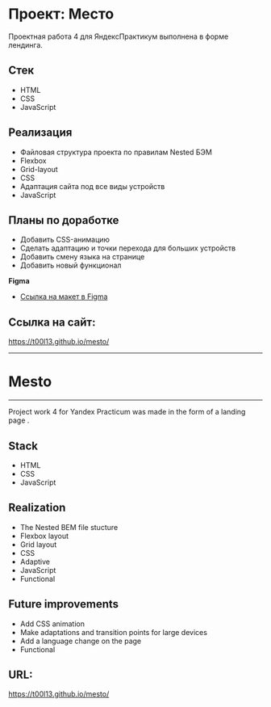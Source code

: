 

# Проект: Место

Проектная работа 4 для ЯндексПрактикум выполнена в форме лендинга.
## Стек
* HTML
* CSS
* JavaScript

## Реализация
* Файловая структура проекта по правилам Nested БЭМ
* Flexbox
* Grid-layout
* CSS
* Адаптация сайта под все виды устройств
* JavaScript

## Планы по доработке
* Добавить CSS-анимацию
* Сделать адаптацию и точки перехода для больших устройств
* Добавить смену языка на странице
* Добавить новый функционал

**Figma**

* [Ссылка на макет в Figma](https://www.figma.com/file/2cn9N9jSkmxD84oJik7xL7/JavaScript.-Sprint-4?node-id=0%3A1)

## Ссылка на сайт:

https://t00l13.github.io/mesto/

---

# Mesto
---

Project work 4 for Yandex Practicum was made in the form of a landing page .

## Stack
* HTML
* CSS
* JavaScript

## Realization
* The Nested BEM file stucture
* Flexbox layout
* Grid layout
* CSS
* Adaptive
* JavaScript
* Functional


## Future improvements
* Add CSS animation
* Make adaptations and transition points for large devices
* Add a language change on the page
* Functional

## URL:
https://t00l13.github.io/mesto/
